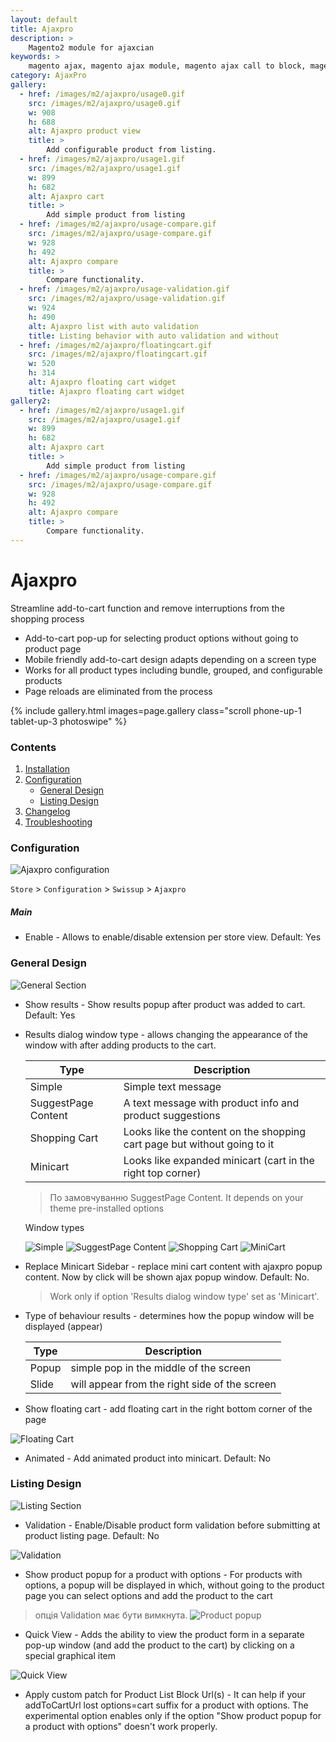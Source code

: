 ```yaml
---
layout: default
title: Ajaxpro
description: >
    Magento2 module for ajaxcian
keywords: >
    magento ajax, magento ajax module, magento ajax call to block, magento ajax shopping cart, magento ajax cart pro
category: AjaxPro
gallery:
  - href: /images/m2/ajaxpro/usage0.gif
    src: /images/m2/ajaxpro/usage0.gif
    w: 908
    h: 688
    alt: Ajaxpro product view
    title: >
        Add configurable product from listing.
  - href: /images/m2/ajaxpro/usage1.gif
    src: /images/m2/ajaxpro/usage1.gif
    w: 899
    h: 682
    alt: Ajaxpro cart
    title: >
        Add simple product from listing
  - href: /images/m2/ajaxpro/usage-compare.gif
    src: /images/m2/ajaxpro/usage-compare.gif
    w: 928
    h: 492
    alt: Ajaxpro compare
    title: >
        Compare functionality.
  - href: /images/m2/ajaxpro/usage-validation.gif
    src: /images/m2/ajaxpro/usage-validation.gif
    w: 924
    h: 490
    alt: Ajaxpro list with auto validation
    title: Listing behavior with auto validation and without
  - href: /images/m2/ajaxpro/floatingcart.gif
    src: /images/m2/ajaxpro/floatingcart.gif
    w: 520
    h: 314
    alt: Ajaxpro floating cart widget
    title: Ajaxpro floating cart widget
gallery2:
  - href: /images/m2/ajaxpro/usage1.gif
    src: /images/m2/ajaxpro/usage1.gif
    w: 899
    h: 682
    alt: Ajaxpro cart
    title: >
        Add simple product from listing
  - href: /images/m2/ajaxpro/usage-compare.gif
    src: /images/m2/ajaxpro/usage-compare.gif
    w: 928
    h: 492
    alt: Ajaxpro compare
    title: >
        Compare functionality.
---
```


# Ajaxpro

Streamline add-to-cart function and remove interruptions from the shopping process

- Add-to-cart pop-up for selecting product options without going to product page
- Mobile friendly add-to-cart design adapts depending on a screen type
- Works for all product types including bundle, grouped, and configurable products
- Page reloads are eliminated from the process

{% include gallery.html images=page.gallery class="scroll phone-up-1 tablet-up-3 photoswipe" %}

### Contents

1.  [Installation](installation/)
2.  [Configuration](#configuration)
    - [General Design](#general-design)
    - [Listing Design](#listing-design)
3. [Changelog](changelog/)
4. [Troubleshooting](troubleshooting/)

### Configuration

![Ajaxpro configuration](/images/m2/ajaxpro/configuration.png)

`Store` > `Configuration` > `Swissup` > `Ajaxpro`

##### Main

 * Enable - Allows to enable/disable extension per store view. Default: Yes

### General Design

![General Section](/images/m2/ajaxpro/general-section.png)

 *  Show results - Show results popup after product was added to cart. Default: Yes

 *  Results dialog window type - allows changing the appearance of the window with after adding products to the cart.

    Type                | Description
    --------------------|------------
    Simple              | Simple text message
    SuggestPage Content | A text message with product info and product suggestions
    Shopping Cart       | Looks like the content on the shopping cart page but without going to it
    Minicart            | Looks like expanded minicart (cart in the right top corner)

    > По замовчуванню SuggestPage Content. It depends on your theme pre-installed options

    Window types

    ![Simple](/images/m2/ajaxpro/simple.png)
    ![SuggestPage Content](/images/m2/ajaxpro/suggestpage.png)
    ![Shopping Cart](/images/m2/ajaxpro/shoppingcart.png)
    ![MiniCart](/images/m2/ajaxpro/minicart.png)


 *  Replace Minicart Sidebar - replace mini cart content with ajaxpro popup content. Now by click will be shown ajax popup window. Default: No.

    > Work only if option 'Results dialog window type' set as 'Minicart'.

 * Type of behaviour results - determines how the popup window will be displayed (appear)

   Type  | Description
   ------|------------
   Popup | simple pop in the middle of the screen
   Slide | will appear from the right side of the screen


 * Show floating cart - add floating cart in the right bottom corner of the page

 ![Floating Cart](/images/m2/ajaxpro/floatingcart.gif)

* Animated - Add animated product into minicart. Default: No

### Listing Design

![Listing Section](/images/m2/ajaxpro/listing-section.png)

 * Validation - Enable/Disable product form validation before submitting at product listing page. Default: No

![Validation](/images/m2/ajaxpro/usage-validation.gif)

 * Show product popup for a product with options - For products with options, a popup will be displayed in which, without going to the product page you can select options and add the product to the cart

  > опція Validation має бути вимкнута.
![Product popup](/images/m2/ajaxpro/usage-compare.gif)

 * Quick View - Adds the ability to view the product form in a separate pop-up window (and add the product to the cart) by clicking on a special graphical item

 ![Quick View](/images/m2/ajaxpro/quick-view.png)

 * Apply custom patch for Product List Block Url(s) - It can help if your addToCartUrl lost options=cart suffix for a product with options. The experimental option enables only if the option "Show product popup for a product with options" doesn't work properly.